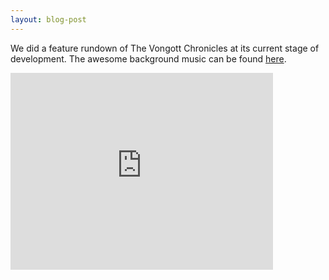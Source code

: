 ```yaml
---
layout: blog-post
---
```


We did a feature rundown of The Vongott Chronicles at its current stage of development. The awesome background music can be found [here](http://ocremix.org/album/44/deus-ex-sonic-augmentation).

<div class="youtube-wrapper">
	<iframe width="420" height="315" src="http://www.youtube.com/embed/a48bC4eOuFg?wmode=transparent" frameborder="0"> </iframe>
</div>
